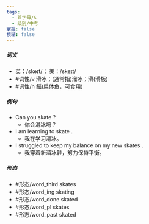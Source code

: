 ```yaml
---
tags:
  - 首字母/S
  - 级别/中考
掌握: false
模糊: false
---
```

##### 词义
- 英：/skeɪt/； 美：/skeɪt/
- #词性/v  滑冰；(通常指)溜冰；滑(滑板)
- #词性/n  鳐(扁体鱼，可食用)
##### 例句
- Can you skate ?
	- 你会滑冰吗？
- I am learning to skate .
	- 我在学习滑冰。
- I struggled to keep my balance on my new skates .
	- 我穿着新溜冰鞋，努力保持平衡。
##### 形态
- #形态/word_third skates
- #形态/word_ing skating
- #形态/word_done skated
- #形态/word_pl skates
- #形态/word_past skated
